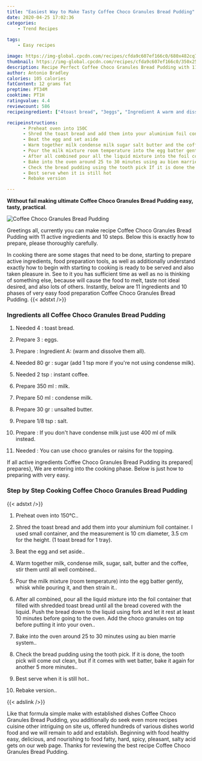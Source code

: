 ```yaml
---
title: "Easiest Way to Make Tasty Coffee Choco Granules Bread Pudding"
date: 2020-04-25 17:02:36
categories:
    - Trend Recipes
    
tags:
    - Easy recipes

image: https://img-global.cpcdn.com/recipes/cfda9c607ef166c0/680x482cq70/coffee-choco-granules-bread-pudding-recipe-main-photo.jpg
thumbnail: https://img-global.cpcdn.com/recipes/cfda9c607ef166c0/350x250cq70/coffee-choco-granules-bread-pudding-recipe-main-photo.jpg
description: Recipe Perfect Coffee Choco Granules Bread Pudding with 11 ingredients and 10 stages of easy cooking.
author: Antonio Bradley
calories: 105 calories
fatContent: 12 grams fat
preptime: PT34M
cooktime: PT1H
ratingvalue: 4.4
reviewcount: 586
recipeingredient: ["4toast bread", "3eggs", "Ingredient A warm and dissolve them all", "80 grsugar add 1 tsp more if youre not using condense milk", "2 tspinstant coffee", "350 mlmilk", "50 mlcondense milk", "30 grunsalted butter", "1/8 tspsalt", "If you dont have condense milk just use 400 ml of milk instead", "You can use choco granules or raisins for the topping"]

recipeinstructions: 
      - Preheat oven into 150C 
      - Shred the toast bread and add them into your aluminium foil container I used small container and the measurement is 10 cm diameter 35 cm for the height 1 toast bread for 1 tray 
      - Beat the egg and set aside 
      - Warm together milk condense milk sugar salt butter and the coffee stir them until all well combined 
      - Pour the milk mixture room temperature into the egg batter gently whisk while pouring it and then strain it 
      - After all combined pour all the liquid mixture into the foil container that filled with shredded toast bread until all the bread covered with the liquid Push the bread down to the liquid using fork and let it rest at least 10 minutes before going to the oven Add the choco granules on top before putting it into your oven 
      - Bake into the oven around 25 to 30 minutes using au bien marrie system 
      - Check the bread pudding using the tooth pick If it is done the tooth pick will come out clean but if it comes with wet batter bake it again for another 5 more minutes 
      - Best serve when it is still hot 
      - Rebake version

---
```




**Without fail making ultimate Coffee Choco Granules Bread Pudding easy, tasty, practical**. 


![Coffee Choco Granules Bread Pudding](https://img-global.cpcdn.com/recipes/cfda9c607ef166c0/680x482cq70/coffee-choco-granules-bread-pudding-recipe-main-photo.jpg "Coffee Choco Granules Bread Pudding")




Greetings all, currently you can make recipe Coffee Choco Granules Bread Pudding with 11 active ingredients and 10 steps. Below this is exactly how to prepare, please thoroughly carefully.

In cooking there are some stages that need to be done, starting to prepare active ingredients, food preparation tools, as well as additionally understand exactly how to begin with starting to cooking is ready to be served and also taken pleasure in. See to it you has sufficient time as well as no is thinking of something else, because will cause the food to melt, taste not ideal desired, and also lots of others. Instantly, below are 11 ingredients and 10 phases of very easy food preparation Coffee Choco Granules Bread Pudding.
{{< adstxt />}}

### Ingredients all Coffee Choco Granules Bread Pudding


1. Needed 4 : toast bread.

1. Prepare 3 : eggs.

1. Prepare  : Ingredient A: (warm and dissolve them all).

1. Needed 80 gr : sugar (add 1 tsp more if you&#39;re not using condense milk).

1. Needed 2 tsp : instant coffee.

1. Prepare 350 ml : milk.

1. Prepare 50 ml : condense milk.

1. Prepare 30 gr : unsalted butter.

1. Prepare 1/8 tsp : salt.

1. Prepare  : If you don&#39;t have condense milk just use 400 ml of milk instead.

1. Needed  : You can use choco granules or raisins for the topping.



If all active ingredients Coffee Choco Granules Bread Pudding its prepared| prepares}, We are entering into the cooking phase. Below is just how to preparing with very easy.

### Step by Step Cooking Coffee Choco Granules Bread Pudding

{{< adstxt />}}


1. Preheat oven into 150°C..



1. Shred the toast bread and add them into your aluminium foil container. I used small container, and the measurement is 10 cm diameter, 3.5 cm for the height. (1 toast bread for 1 tray).



1. Beat the egg and set aside..



1. Warm together milk, condense milk, sugar, salt, butter and the coffee, stir them until all well combined..



1. Pour the milk mixture (room temperature) into the egg batter gently, whisk while pouring it, and then strain it..



1. After all combined, pour all the liquid mixture into the foil container that filled with shredded toast bread until all the bread covered with the liquid. Push the bread down to the liquid using fork and let it rest at least 10 minutes before going to the oven. Add the choco granules on top before putting it into your oven..



1. Bake into the oven around 25 to 30 minutes using au bien marrie system..



1. Check the bread pudding using the tooth pick. If it is done, the tooth pick will come out clean, but if it comes with wet batter, bake it again for another 5 more minutes..



1. Best serve when it is still hot..



1. Rebake version..





{{< adslink />}}

Like that formula simple make with established dishes Coffee Choco Granules Bread Pudding, you additionally do seek even more recipes cuisine other intriguing on site us, offered hundreds of various dishes world food and we will remain to add and establish. Beginning with food healthy easy, delicious, and nourishing to food fatty, hard, spicy, pleasant, salty acid gets on our web page. Thanks for reviewing the best recipe Coffee Choco Granules Bread Pudding.
